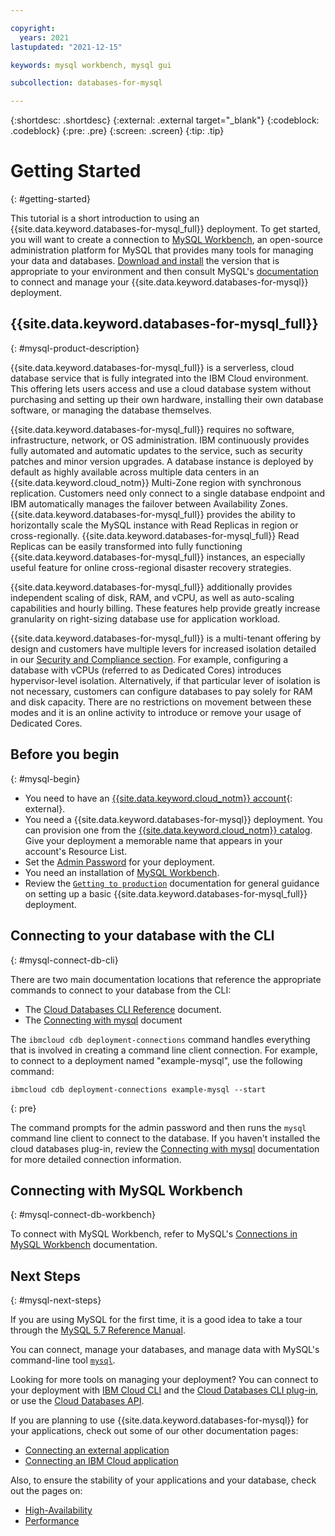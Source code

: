 ```yaml
---

copyright:
  years: 2021
lastupdated: "2021-12-15"

keywords: mysql workbench, mysql gui

subcollection: databases-for-mysql

---
```


{:shortdesc: .shortdesc}
{:external: .external target="_blank"}
{:codeblock: .codeblock}
{:pre: .pre}
{:screen: .screen}
{:tip: .tip}

# Getting Started
{: #getting-started}

This tutorial is a short introduction to using an {{site.data.keyword.databases-for-mysql_full}} deployment. To get started, you will want to create a connection to [MySQL Workbench](https://www.mysql.com/products/workbench/), an open-source administration platform for MySQL that provides many tools for managing your data and databases. [Download and install](https://dev.mysql.com/downloads/workbench/) the version that is appropriate to your environment and then consult MySQL's [documentation](https://dev.mysql.com/doc/workbench/en/wb-mysql-connections.html) to connect and manage your {{site.data.keyword.databases-for-mysql}} deployment.


## {{site.data.keyword.databases-for-mysql_full}}
{: #mysql-product-description}

{{site.data.keyword.databases-for-mysql_full}} is a serverless, cloud database service that is fully integrated into the IBM Cloud environment. This offering lets users access and use a cloud database system without purchasing and setting up their own hardware, installing their own database software, or managing the database themselves.

{{site.data.keyword.databases-for-mysql_full}} requires no software, infrastructure, network, or OS administration. IBM continuously provides fully automated and automatic updates to the service, such as security patches and minor version upgrades. A database instance is deployed by default as highly available across multiple data centers in an {{site.data.keyword.cloud_notm}} Multi-Zone region with synchronous replication. Customers need only connect to a single database endpoint and IBM automatically manages the failover between Availability Zones. {{site.data.keyword.databases-for-mysql_full}} provides the ability to horizontally scale the MySQL instance with Read Replicas in region or cross-regionally. {{site.data.keyword.databases-for-mysql_full}} Read Replicas can be easily transformed into fully functioning {{site.data.keyword.databases-for-mysql_full}} instances, an especially useful feature for online cross-regional disaster recovery strategies.

{{site.data.keyword.databases-for-mysql_full}} additionally provides independent scaling of disk, RAM, and vCPU, as well as auto-scaling capabilities and hourly billing. These features help provide greatly increase granularity on right-sizing database use for application workload.

{{site.data.keyword.databases-for-mysql_full}} is a multi-tenant offering by design and customers have multiple levers for increased isolation detailed in our [Security and Compliance section](/docs/cloud-databases?topic=cloud-databases-manage-security-compliance). For example, configuring a database with vCPUs (referred to as Dedicated Cores) introduces hypervisor-level isolation. Alternatively, if that particular lever of isolation is not necessary, customers can configure databases to pay solely for RAM and disk capacity. There are no restrictions on movement between these modes and it is an online activity to introduce or remove your usage of Dedicated Cores.

## Before you begin
{: #mysql-begin}

- You need to have an [{{site.data.keyword.cloud_notm}} account](https://cloud.ibm.com/registration){: external}.
- You need a {{site.data.keyword.databases-for-mysql}} deployment. You can provision one from the [{{site.data.keyword.cloud_notm}} catalog](https://cloud.ibm.com/catalog/services/databases-for-mysql). Give your deployment a memorable name that appears in your account's Resource List.
- Set the [Admin Password](/docs/databases-for-mysql?topic=databases-for-mysql-admin-password) for your deployment.
- You need an installation of [MySQL Workbench](https://dev.mysql.com/downloads/workbench/).
- Review the [`Getting to production`](/docs/cloud-databases?topic=cloud-databases-best-practices) documentation for general guidance on setting up a basic {{site.data.keyword.databases-for-mysql_full}} deployment.

## Connecting to your database with the CLI
{: #mysql-connect-db-cli}

There are two main documentation locations that reference the appropriate commands to connect to your database from the CLI:
- The [Cloud Databases CLI Reference](https://cloud.ibm.com/docs/databases-cli-plugin?topic=databases-cli-plugin-cdb-reference) document. 
- The [Connecting with mysql](/docs/databases-for-mysql?topic=databases-for-mysql-connecting-mysql) document 

The `ibmcloud cdb deployment-connections` command handles everything that is involved in creating a command line client connection. For example, to connect to a deployment named  "example-mysql", use the following command:

```shell
ibmcloud cdb deployment-connections example-mysql --start
```
{: pre}

The command prompts for the admin password and then runs the `mysql` command line client to connect to the database. If you haven't installed the cloud databases plug-in, review the [Connecting with mysql](/docs/databases-for-mysql?topic=databases-for-mysql-connecting-mysql) documentation for more detailed connection information.

## Connecting with MySQL Workbench
{: #mysql-connect-db-workbench}

To connect with MySQL Workbench, refer to MySQL's [Connections in MySQL Workbench](https://dev.mysql.com/doc/workbench/en/wb-mysql-connections.html) documentation.

## Next Steps
{: #mysql-next-steps}

If you are using MySQL for the first time, it is a good idea to take a tour through the [MySQL 5.7 Reference Manual](https://dev.mysql.com/doc/refman/5.7/en/). 

You can connect, manage your databases, and manage data with MySQL's command-line tool [`mysql`](/docs/databases-for-mysql?topic=databases-for-mysql-connecting-mysql).

Looking for more tools on managing your deployment? You can connect to your deployment with [IBM Cloud CLI](/docs/cli?topic=cli-install-ibmcloud-cli) and the [Cloud Databases CLI plug-in](/docs/databases-cli-plugin?topic=databases-cli-plugin-cdb-reference), or use the [Cloud Databases API](https://cloud.ibm.com/apidocs/cloud-databases-api).

If you are planning to use {{site.data.keyword.databases-for-mysql}} for your applications, check out some of our other documentation pages:
- [Connecting an external application](/docs/databases-for-mysql?topic=databases-for-mysql-external-app)
- [Connecting an IBM Cloud application](/docs/databases-for-mysql?topic=databases-for-mysql-ibmcloud-app)

Also, to ensure the stability of your applications and your database, check out the pages on: 
- [High-Availability](/docs/databases-for-mysql?topic=cloud-databases-ha-dr)
- [Performance](/docs/databases-for-mysql?topic=databases-for-mysql-performance)
